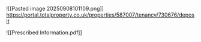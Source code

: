 ![[Pasted image 20250908101109.png]]  
<https://portal.totalproperty.co.uk/properties/587007/tenancy/730676/deposit>

![[Prescribed Information.pdf]]